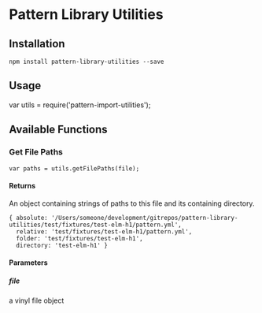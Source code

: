 # Pattern Library Utilities

## Installation

`npm install pattern-library-utilities --save`

## Usage

var utils = require('pattern-import-utilities');

## Available Functions

### Get File Paths

`var paths = utils.getFilePaths(file);`

#### Returns

An object containing strings of paths to this file and its containing directory.

```
{ absolute: '/Users/someone/development/gitrepos/pattern-library-utilities/test/fixtures/test-elm-h1/pattern.yml',
  relative: 'test/fixtures/test-elm-h1/pattern.yml',
  folder: 'test/fixtures/test-elm-h1',
  directory: 'test-elm-h1' }
```

#### Parameters

##### file

a vinyl file object
